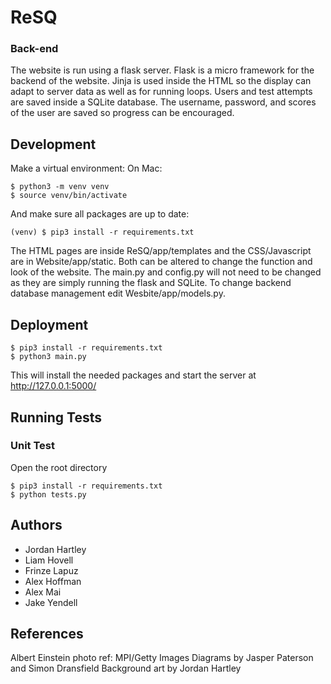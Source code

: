 # ReSQ

### Back-end

The website is run using a flask server. Flask is a micro framework for the backend of the website. Jinja is used inside the HTML so the display can adapt to server data as well as for running loops. Users and test attempts are saved inside a SQLite database. The username, password, and scores of the user are saved so progress can be encouraged.

## Development

Make a virtual environment:
On Mac:

```
$ python3 -m venv venv
$ source venv/bin/activate
```

And make sure all packages are up to date:

```
(venv) $ pip3 install -r requirements.txt
```

The HTML pages are inside ReSQ/app/templates and the CSS/Javascript are in Website/app/static. Both can be altered to change the function and look of the website.
The main.py and config.py will not need to be changed as they are simply running the flask and SQLite.
To change backend database management edit Wesbite/app/models.py.

## Deployment

```
$ pip3 install -r requirements.txt
$ python3 main.py
```

This will install the needed packages and start the server at http://127.0.0.1:5000/

## Running Tests

### Unit Test

Open the root directory

```
$ pip3 install -r requirements.txt
$ python tests.py
```

## Authors

- Jordan Hartley
- Liam Hovell
- Frinze Lapuz
- Alex Hoffman
- Alex Mai
- Jake Yendell

## References

Albert Einstein photo ref: MPI/Getty Images
Diagrams by Jasper Paterson and Simon Dransfield
Background art by Jordan Hartley
